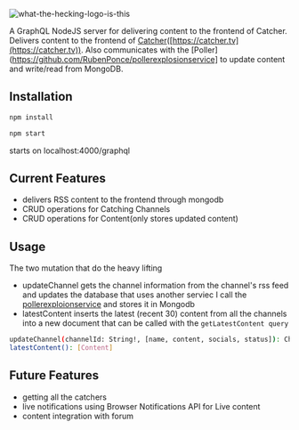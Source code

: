 ![what-the-hecking-logo-is-this](https://github.com/RubenPonce/grahql-catcher/assets/43939942/2d4e65cb-c8e9-478b-9583-8c2f2b40870e)





A GraphQL NodeJS server for delivering content to the frontend of Catcher. Delivers content to the frontend of [Catcher](https://github.com/RubenPonce/catcherwall)([https://catcher.tv](https://catcher.tv)). Also communicates with the [Poller](https://github.com/RubenPonce/pollerexplosionservice] to update content and write/read from MongoDB.


## Installation

```bash
npm install
```
```bash
npm start
```
starts on localhost:4000/graphql
## Current Features
- delivers RSS content to the frontend through mongodb
- CRUD operations for Catching Channels
- CRUD operations for Content(only stores updated content)
## Usage
The two mutation that do the heavy lifting
- updateChannel gets the channel information from the channel's rss feed and updates the database that uses another serviec I call the [pollerexploionservice](https://github.com/RubenPonce/pollerexplosionservice) and stores it in Mongodb
- latestContent inserts the latest (recent 30) content from all the channels into a new document that can be called with the `getLatestContent query`
```bash
updateChannel(channelId: String!, [name, content, socials, status]): Channel
latestContent(): [Content]
```

## Future Features
  - getting all the catchers
  - live notifications using Browser Notifications API for Live content
  - content integration with forum
